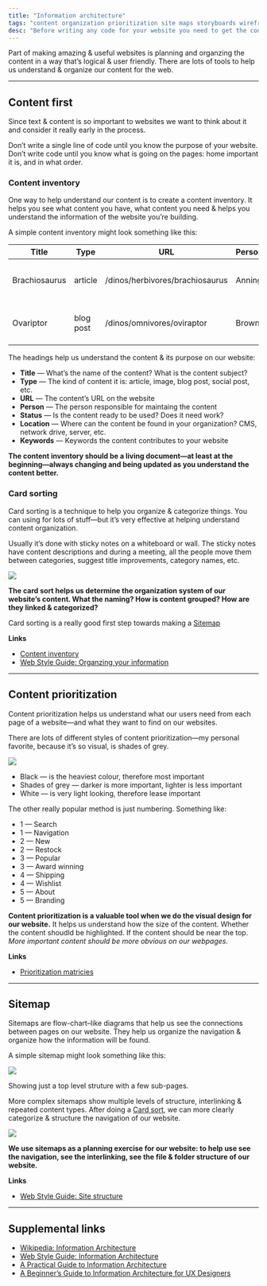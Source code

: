 ```yaml
---
title: "Information architecture"
tags: "content organization prioritization site maps storyboards wireframes visualizations information architecture"
desc: "Before writing any code for your website you need to get the content organized & prioritized."
---
```


Part of making amazing & useful websites is planning and organzing the content in a way that’s logical & user friendly. There are lots of tools to help us understand & organize our content for the web.

---

## Content first

Since text & content is so important to websites we want to think about it and consider it really early in the process.

Don’t write a single line of code until you know the purpose of your website. Don’t write code until you know what is going on the pages: home important it is, and in what order.

### Content inventory

One way to help understand our content is to create a content inventory. It helps you see what content you have, what content you need & helps you understand the information of the website you’re building.

A simple content inventory might look something like this:

| Title | Type | URL | Person | Status | Location | Keywords |
| --- | --- | --- | --- | --- | --- | --- |
| Brachiosaurus | article | /dinos/herbivores/brachiosaurus | Anning | approved | CMS | dinosaur, herbivore, long neck, sauropod |
| Ovariptor | blog post | /dinos/omnivores/oviraptor | Brown | draft | CMS | dinosaur, omnivore, raptor, small |

The headings help us understand the content & its purpose on our website:

- **Title** — What’s the name of the content? What is the content subject?
- **Type** — The kind of content it is: article, image, blog post, social post, etc.
- **URL** — The content’s URL on the website
- **Person** — The person responsible for maintaing the content
- **Status** — Is the content ready to be used? Does it need work?
- **Location** — Where can the content be found in your organization? CMS, network drive, server, etc.
- **Keywords** — Keywords the content contributes to your website

**The content inventory should be a living document—at least at the beginning—always changing and being updated as you understand the content better.**

### Card sorting

Card sorting is a technique to help you organize & categorize things. You can using for lots of stuff—but it’s very effective at helping understand content organization.

Usually it’s done with sticky notes on a whiteboard or wall. The sticky notes have content descriptions and during a meeting, all the people move them between categories, suggest title improvements, category names, etc.

![](card-sorting.png)

**The card sort helps us determine the organization system of our website’s content. What the naming? How is content grouped? How are they linked & categorized?**

Card sorting is a really good first step towards making a [Sitemap](#sitemap)

**Links**

- [Content inventory](https://www.usability.gov/how-to-and-tools/methods/content-inventory.html)
- [Web Style Guide: Organzing your information](https://webstyleguide.com/wsg3/3-information-architecture/2-organizing-information.html)

---

## Content prioritization

Content prioritization helps us understand what our users need from each page of a website—and what they want to find on our websites.

There are lots of different styles of content prioritization—my personal favorite, because it’s so visual, is shades of grey.

![](content-prioritization.png)

- Black — is the heaviest colour, therefore most important
- Shades of grey — darker is more important, lighter is less important
- White — is very light looking, therefore lease important

The other really popular method is just numbering. Something like:

- 1 — Search
- 1 — Navigation
- 2 — New
- 2 — Restock
- 3 — Popular
- 3 — Award winning
- 4 — Shipping
- 4 — Wishlist
- 5 — About
- 5 — Branding

**Content prioritization is a valuable tool when we do the visual design for our website.** It helps us understand how the size of the content. Whether the content shoudld be highlighted. If the content should be near the top. *More important content should be more obvious on our webpages.*

**Links**

- [Prioritization matricies](https://www.nngroup.com/articles/prioritization-matrices/)

---

## Sitemap

Sitemaps are flow-chart–like diagrams that help us see the connections between pages on our website. They help us organize the navigation & organize how the information will be found.

A simple sitemap might look something like this:

![](sitemap-simple.png)

Showing just a top level struture with a few sub-pages.

More complex sitemaps show multiple levels of structure, interlinking & repeated content types. After doing a [Card sort](#card-sorting), we can more clearly categorize & structure the navigation of our website.

![](sitemap-complex.png)

**We use sitemaps as a planning exercise for our website: to help use see the navigation, see the interlinking, see the file & folder structure of our website.**

**Links**

- [Web Style Guide: Site structure](https://webstyleguide.com/wsg3/3-information-architecture/3-site-structure.html)

---

## Supplemental links

- [Wikipedia: Information Architecture](https://en.wikipedia.org/wiki/Information_architecture)
- [Web Style Guide: Information Architecture](https://webstyleguide.com/wsg3/3-information-architecture/index.html)
- [A Practical Guide to Information Architecture](https://uxmastery.com/a-practical-guide-to-information-architecture.html)
- [A Beginner’s Guide to Information Architecture for UX Designers](https://theblog.adobe.com/a-beginners-guide-to-information-architecture-for-ux-designers/)
